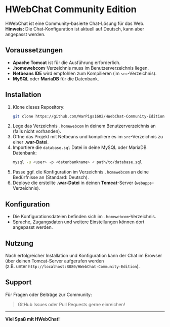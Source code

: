 # HWebChat Community Edition

HWebChat ist eine Community-basierte Chat-Lösung für das Web.  
**Hinweis:** Die Chat-Konfiguration ist aktuell auf Deutsch, kann aber angepasst werden.

## Voraussetzungen

- **Apache Tomcat** ist für die Ausführung erforderlich.
- **.homewebcom**-Verzeichnis muss im Benutzerverzeichnis liegen.
- **Netbeans IDE** wird empfohlen zum Kompilieren (im `src`-Verzeichnis).
- **MySQL** oder **MariaDB** für die Datenbank.

## Installation

1. Klone dieses Repository:
   ```bash
   git clone https://github.com/WarPigs1602/HWebChat-Community-Edition.git
   ```
2. Lege das Verzeichnis `.homewebcom` in deinem Benutzerverzeichnis an (falls nicht vorhanden).
3. Öffne das Projekt mit Netbeans und kompiliere es im `src`-Verzeichnis zu einer **.war-Datei**.
4. Importiere die `database.sql` Datei in deine MySQL oder MariaDB Datenbank:
   ```bash
   mysql -u <user> -p <datenbankname> < path/to/database.sql
   ```
5. Passe ggf. die Konfiguration im Verzeichnis `.homewebcom` an deine Bedürfnisse an (Standard: Deutsch).
6. Deploye die erstellte **.war-Datei** in deinen **Tomcat**-Server (`webapps`-Verzeichnis).

## Konfiguration

- Die Konfigurationsdateien befinden sich im `.homewebcom`-Verzeichnis.
- Sprache, Zugangsdaten und weitere Einstellungen können dort angepasst werden.

## Nutzung

Nach erfolgreicher Installation und Konfiguration kann der Chat im Browser über deinen Tomcat-Server aufgerufen werden  
(z.B. unter `http://localhost:8080/HWebChat-Community-Edition`).

## Support

Für Fragen oder Beiträge zur Community:  
> GitHub Issues oder Pull Requests gerne einreichen!

---

**Viel Spaß mit HWebChat!**
